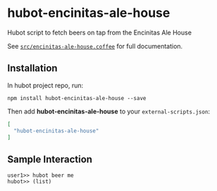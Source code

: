 # hubot-encinitas-ale-house

Hubot script to fetch beers on tap from the Encinitas Ale House

See [`src/encinitas-ale-house.coffee`](src/encinitas-ale-house.coffee) for full documentation.

## Installation

In hubot project repo, run:

`npm install hubot-encinitas-ale-house --save`

Then add **hubot-encinitas-ale-house** to your `external-scripts.json`:

```json
[
  "hubot-encinitas-ale-house"
]
```

## Sample Interaction

```
user1>> hubot beer me
hubot>> (list)
```
